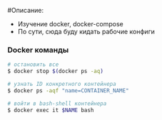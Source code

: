 #Описание:
  - Изучение docker, docker-compose
  - По сути, сюда буду кидать рабочие конфиги

### Docker команды
  ```sh
  # остановить все
  $ docker stop $(docker ps -aq)
  
  # узнать ID конкретного контейнера
  $ docker ps -aqf "name=CONTAINER_NAME"
  
  # войти в bash-shell контейнера
  $ docker exec it $NAME bash
  ```



